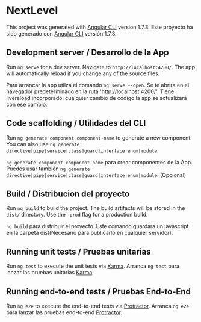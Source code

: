 # NextLevel
This project was generated with [Angular CLI](https://github.com/angular/angular-cli) version 1.7.3.
Este proyecto ha sido generado con [Angular CLI](https://github.com/angular/angular-cli) versión 1.7.3.

## Development server / Desarrollo de la App
Run `ng serve` for a dev server. Navigate to `http://localhost:4200/`. The app will automatically reload if you change any of the source files.

Para arrancar la app utilza el comando `ng serve --open`. Se te abrira en el navegador predeterminado en la ruta 'http://localhost:4200/'. Tiene livereload incorporado, cualquier cambio de código la app se actualizará con ese cambio.

## Code scaffolding / Utilidades del CLI
Run `ng generate component component-name` to generate a new component. You can also use `ng generate directive|pipe|service|class|guard|interface|enum|module`.

`ng generate component component-name` para crear componentes de la App. Puedes usar también `ng generate directive|pipe|service|class|guard|interface|enum|module`. (Opcional)

## Build / Distribucion del proyecto
Run `ng build` to build the project. The build artifacts will be stored in the `dist/` directory. Use the `-prod` flag for a production build.

`ng build` para distribuir el proyecto. Este comando guardara un javascript en la carpeta dist(Necesario para publicarlo en cualquier servidor).


## Running unit tests / Pruebas unitarias
Run `ng test` to execute the unit tests via [Karma](https://karma-runner.github.io).
Arranca `ng test` para lanzar las pruebas unitarias [Karma](https://karma-runner.github.io).

## Running end-to-end tests / Pruebas End-to-End
Run `ng e2e` to execute the end-to-end tests via [Protractor](http://www.protractortest.org/).
Arranca `ng e2e` para lanzar las pruebas end-to-end [Protractor](http://www.protractortest.org/).
